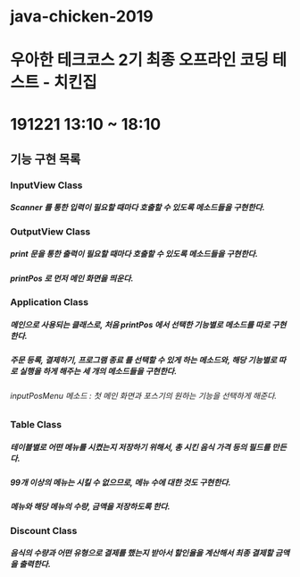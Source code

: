 # java-chicken-2019
# 우아한 테크코스 2기 최종 오프라인 코딩 테스트 - 치킨집
# 191221 13:10 ~ 18:10

## 기능 구현 목록

### InputView Class
##### Scanner 를 통한 입력이 필요할 때마다 호출할 수 있도록 메소드들을 구현한다.

### OutputView Class
##### print 문을 통한 출력이 필요할 때마다 호출할 수 있도록 메소드들을 구현한다.
##### printPos 로 먼저 메인 화면을  띄운다.

### Application Class
##### 메인으로 사용되는 클래스로, 처음 printPos 에서 선택한 기능별로 메소드를 따로 구현한다.
##### 주문 등록, 결제하기, 프로그램 종료 를 선택할 수 있게 하는 메소드와, 해당 기능별로 따로 실행을 하게 해주는 세 개의 메소드들을 구현한다.
###### inputPosMenu 메소드 : 첫 메인 화면과 포스기의 원하는 기능을 선택하게 해준다.

### Table Class
##### 테이블별로 어떤 메뉴를 시켰는지 저장하기 위해서, 총 시킨 음식 가격 등의 필드를 만든다.
##### 99개 이상의 메뉴는 시킬 수 없으므로, 메뉴 수에 대한 것도 구현한다.
##### 메뉴와 해당 메뉴의 수량, 금액을 저장하도록 한다.

### Discount Class
##### 음식의 수량과 어떤 유형으로 결제를 했는지 받아서 할인율을 계산해서 최종 결제할 금액을 출력한다.

